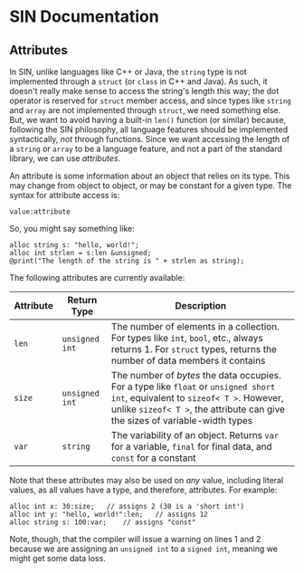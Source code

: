# SIN Documentation

## Attributes

In SIN, unlike languages like C++ or Java, the `string` type is not implemented through a `struct` (or `class` in C++ and Java). As such, it doesn't really make sense to access the string's length this way; the dot operator is reserved for `struct` member access, and since types like `string` and `array` are not implemented through `struct`, we need something else. But, we want to avoid having a built-in `len()` function (or similar) because, following the SIN philosophy, all language features should be implemented syntactically, *not* through functions. Since we want accessing the length of a `string` or `array` to be a language feature, and not a part of the standard library, we can use *attributes*.

An attribute is some information about an object that relies on its type. This may change from object to object, or may be constant for a given type. The syntax for attribute access is:

    value:attribute

So, you might say something like:

    alloc string s: "hello, world!";
    alloc int strlen = s:len &unsigned;
    @print("The length of the string is " + strlen as string);

The following attributes are currently available:

| Attribute | Return Type | Description |
| --------- | ----------- | ----------- |
| `len` | `unsigned int` | The number of elements in a collection. For types like `int`, `bool`, etc., always returns 1. For `struct` types, returns the number of data members it contains |
| `size` | `unsigned int` | The number of *bytes* the data occupies. For a type like `float` or `unsigned short int`, equivalent to `sizeof< T >`. However, unlike `sizeof< T >`, the attribute can give the sizes of variable-width types |
| `var` | `string` | The variability of an object. Returns `var` for a variable, `final` for final data, and `const` for a constant |

Note that these attributes may also be used on *any* value, including literal values, as all values have a type, and therefore, attributes. For example:

    alloc int x: 30:size;   // assigns 2 (30 is a 'short int')
    alloc int y: "hello, world!":len;   // assigns 12
    alloc string s: 100:var;    // assigns "const"

Note, though, that the compiler will issue a warning on lines 1 and 2 because we are assigning an `unsigned int` to a `signed int`, meaning we might get some data loss.
